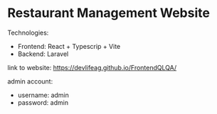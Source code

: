 # Restaurant Management Website

Technologies:
- Frontend: React + Typescrip + Vite
- Backend: Laravel

link to website: https://devlifeag.github.io/FrontendQLQA/

admin account:
- username: admin
- password: admin

